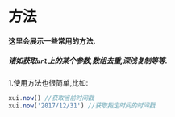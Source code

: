 <link rel="stylesheet" type="text/css" href="../assets/xui.css">
<script type="text/javascript" src="../assets/xui.js"></script>


# 方法

#### 这里会展示一些常用的方法.
##### 诸如获取`url`上的某个参数,数组去重,深浅复制等等.

1.使用方法也很简单,比如:
```js
xui.now() //获取当前时间戳
xui.now('2017/12/31') //获取指定时间的时间戳
```